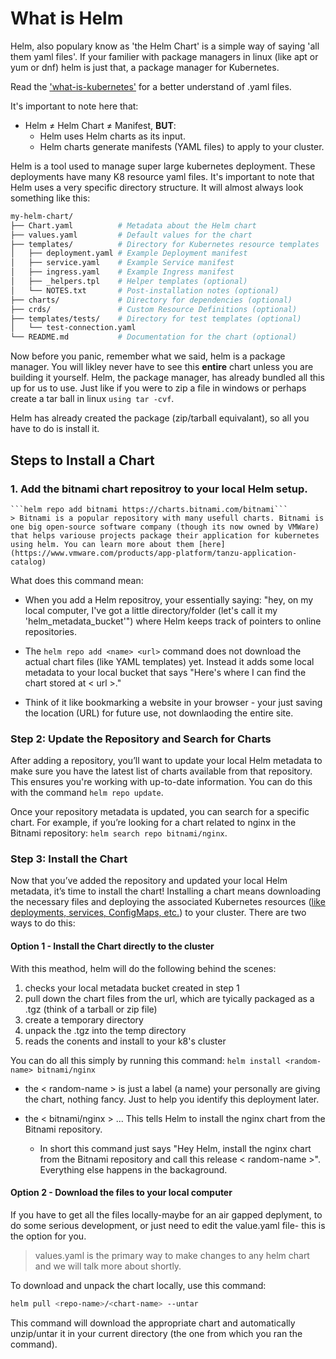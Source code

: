 # What is Helm
Helm, also populary know as 'the Helm Chart' is a simple way of saying 'all them yaml files'.
If your familier with package managers in linux (like apt or yum or dnf) helm is just that,
a package manager for Kubernetes. 

Read the ['what-is-kubernetes'](./what-is-kubernetes.MD) for a better understand of .yaml files.

It's important to note here that:
- Helm ≠ Helm Chart ≠ Manifest, **BUT**:
    - Helm uses Helm charts as its input.
    - Helm charts generate manifests (YAML files) to apply to your cluster.

Helm is a tool used to manage super large kubernetes deployment. These deployments have many K8 resource yaml files. It's important to note that Helm uses a very specific directory structure. It will almost always look something like this:
```bash
my-helm-chart/
├── Chart.yaml          # Metadata about the Helm chart
├── values.yaml         # Default values for the chart
├── templates/          # Directory for Kubernetes resource templates
│   ├── deployment.yaml # Example Deployment manifest
│   ├── service.yaml    # Example Service manifest
│   ├── ingress.yaml    # Example Ingress manifest
│   ├── _helpers.tpl    # Helper templates (optional)
│   └── NOTES.txt       # Post-installation notes (optional)
├── charts/             # Directory for dependencies (optional)
├── crds/               # Custom Resource Definitions (optional)
├── templates/tests/    # Directory for test templates (optional)
│   └── test-connection.yaml
└── README.md           # Documentation for the chart (optional)
```

Now before you panic, remember what we said, helm is a package manager. You will likley never have to see this **entire** chart unless you are building it yourself. Helm, the package manager, has already bundled all this up for us to use. Just like if you were to zip a file in windows or perhaps create a tar ball in linux ```using tar -cvf```.

Helm has already created the package (zip/tarball equivalant), so all you have to do is install it.

## Steps to Install a Chart

### 1. Add the bitnami chart repositroy to your local Helm setup. 

    ```helm repo add bitnami https://charts.bitnami.com/bitnami```
    > Bitnami is a popular repository with many usefull charts. Bitnami is one big open-source software company (though its now owned by VMWare) that helps variouse projects package their application for kubernetes using helm. You can learn more about them [here](https://www.vmware.com/products/app-platform/tanzu-application-catalog)

What does this command mean:
* When you add a Helm repositroy, your essentially saying: "hey, on my local computer, I've got a little directory/folder (let's call it my  'helm_metadata_bucket'") where Helm keeps track of pointers to online repositories.

* The ```helm repo add <name> <url>``` command does not download the actual chart files (like YAML templates) yet.
Instead it adds some local metadata to your local bucket that says "Here's where I can find the chart stored at < url >."
* Think of it like bookmarking a website in your browser - your just saving the location (URL) for future use, not downlaoding the entire site.

### Step 2: Update the Repository and Search for Charts
After adding a repository, you’ll want to update your local Helm metadata to make sure you have the latest list of charts available from that repository. This ensures you're working with up-to-date information. You can do this with the command ```helm repo update```.

Once your repository metadata is updated, you can search for a specific chart. For example, if you’re looking for a chart related to nginx in the Bitnami repository:
```helm search repo bitnami/nginx```.

### Step 3: Install the Chart
Now that you’ve added the repository and updated your local Helm metadata, it’s time to install the chart! Installing a chart means downloading the necessary files and deploying the associated Kubernetes resources ([like deployments, services, ConfigMaps, etc.](./what-is-kubernetes.MD)) to your cluster. There are two ways to do this:

#### Option 1 - Install the Chart directly to the cluster
With this meathod, helm will do the following behind the scenes:
1. checks your local metadata bucket created in step 1
2. pull down the chart files from the url, which are tyically packaged as a .tgz (think of a tarball or zip file)
3. create a temporary directory
4. unpack the .tgz into the temp directory
5. reads the conents and install to your k8's cluster

You can do all this simply by running this command:
```helm install <random-name> bitnami/nginx```
* the < random-name > is just a label (a name) your personally are giving the chart, nothing fancy. Just to help you identify this deployment later.

* the < bitnami/nginx > ... This tells Helm to install the nginx chart from the Bitnami repository.
    * In short this command just says "Hey Helm, install the nginx chart from the Bitnami repository and call this release < random-name >". Everything else happens in the backaground.

#### Option 2 - Download the files to your local computer
If you have to get all the files locally-maybe for an air gapped deplyment, to do some serious development, or just need to edit the value.yaml file- this is the option for you.
> values.yaml is the primary way to make changes to any helm chart and we will talk more about shortly. 

To download and unpack the chart locally, use this command:
```bash
helm pull <repo-name>/<chart-name> --untar
```
This command will download the appropriate chart and automatically unzip/untar it in your current directory (the one from which you ran the command).